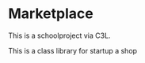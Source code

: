 <h1>Marketplace</h1> 

<p>This is a schoolproject via C3L.</p>
<p>This is a class library for startup a shop</p>
